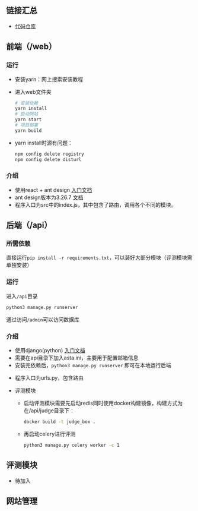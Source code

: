## 链接汇总

+ [代码仓库](https://github.com/THU-ASTA-Technology/ASTA_website)

## 前端（/web）

### 运行

- 安装yarn：网上搜索安装教程

- 进入web文件夹

  ```bash
  # 安装依赖
  yarn install
  # 启动网站
  yarn start
  # 项目部署
  yarn build
  ```

- yarn install时源有问题：

  ```bash
  npm config delete registry
  npm config delete disturl
  ```

### 介绍

+ 使用react + ant design [入门文档](#/blog/4)
+ ant design版本为3.26.7 [文档](https://3x.ant.design/docs/react/introduce-cn)
+ 程序入口为src中的index.js，其中包含了路由，调用各个不同的模块。

## 后端（/api）

### 所需依赖

直接运行`pip install -r requirements.txt`，可以装好大部分模块（评测模块需单独安装）

### 运行

进入`/api`目录

```bash
python3 manage.py runserver
```

通过访问`/admin`可以访问数据库

### 介绍

+ 使用django(python) [入门文档](#/blog/3)
+ 需要在api目录下加入asta.ini，主要用于配置邮箱信息
+ 安装完依赖后，`python3 manage.py runserver` 即可在本地运行后端

- 程序入口为urls.py，包含路由

+ 评测模块

  + 启动评测模块需要先启动redis同时使用docker构建镜像，构建方式为在/api/judge目录下：

    ```bash
    docker build -t judge_box .
    ```

  + 再启动celery进行评测

    ```bash
    python3 manage.py celery worker -c 1
    ```

## 评测模块

- 待加入

## 网站管理

